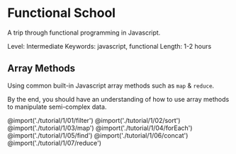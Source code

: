 # Functional School
A trip through functional programming in Javascript.

Level: Intermediate
Keywords: javascript, functional
Length: 1-2 hours

## Array Methods
Using common built-in Javascript array methods such as `map` & `reduce`.

By the end, you should have an understanding of how to use array methods to manipulate semi-complex data.

@import('./tutorial/1/01/filter')
@import('./tutorial/1/02/sort')
@import('./tutorial/1/03/map')
@import('./tutorial/1/04/forEach')
@import('./tutorial/1/05/find')
@import('./tutorial/1/06/concat')
@import('./tutorial/1/07/reduce')
<!-- @import('./tutorial/1/08/challenge-1') -->
<!-- @import('./tutorial/1/09/challenge-2') -->
